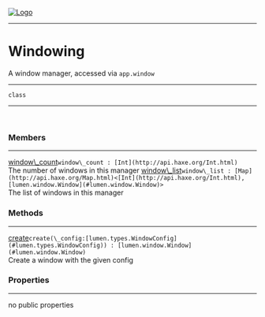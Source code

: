 
[![Logo](../../../images/logo.png)](../../../api/index.html)

---



<h1>Windowing</h1>

A window manager, accessed via `app.window`

---

`class`
<span class="meta">

</span>


---

&nbsp;
&nbsp;

<h3>Members</h3> <hr/><span class="member apipage">
            <a name="window_count"><a class="lift" href="#window_count">window\_count</a></a><code class="signature apipage">window\_count : [Int](http://api.haxe.org/Int.html)</code><br/></span>
        <span class="small_desc_flat">The number of windows in this manager</span><span class="member apipage">
            <a name="window_list"><a class="lift" href="#window_list">window\_list</a></a><code class="signature apipage">window\_list : [Map](http://api.haxe.org/Map.html)&lt;[Int](http://api.haxe.org/Int.html), [lumen.window.Window](#lumen.window.Window)&gt;</code><br/></span>
        <span class="small_desc_flat">The list of windows in this manager</span>

<h3>Methods</h3> <hr/><span class="method apipage">
            <a name="create"><a class="lift" href="#create">create</a></a><code class="signature apipage">create(\_config:<span>[lumen.types.WindowConfig](#lumen.types.WindowConfig)</span>) : [lumen.window.Window](#lumen.window.Window)</code><br/><span class="small_desc_flat">Create a window with the given config</span>
        </span>
    

<h3>Properties</h3> <hr/>no public properties

&nbsp;
&nbsp;
&nbsp;